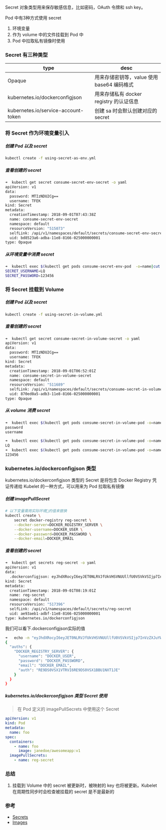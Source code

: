 Secret 对象类型用来保存敏感信息，比如密码，OAuth 令牌和 ssh key。

Pod 中有3种方式使用 secret
1. 环境变量
2. 作为 volume 中的文件挂载到 Pod 中
3. Pod 中拉取私有镜像时使用

### Secret 有三种类型

| type                                | desc                                    |
| ----------------------------------- | --------------------------------------- |
| Opaque                              | 用来存储密钥等，value 使用 base64 编码格式    |
| kubernetes.io/dockerconfigjson      | 用来存储私有 docker registry 的认证信息 |
| kubernetes.io/service-account-token | 创建 sa 时会默认创建对应的 secret       |

### 将 Secret 作为环境变量引入

##### 创建 Pod 以及 secret
```bash
kubectl create -f using-secret-as-env.yml
```

##### 查看创建的 secret
```bash
➜  kubectl get secret consume-secret-env-secret -o yaml
apiVersion: v1
data:
  password: MTIzNDU2Cg==
  username: TFEK
kind: Secret
metadata:
  creationTimestamp: 2018-09-01T07:43:38Z
  name: consume-secret-env-secret
  namespace: default
  resourceVersion: "515073"
  selfLink: /api/v1/namespaces/default/secrets/consume-secret-env-secret
  uid: bd8523a6-adba-11e8-8166-025000000001
type: Opaque
```

##### 从环境变量中消费 secret
```bash
➜  kubectl exec $(kubectl get pods consume-secret-env-pod  -o=name|cut -d "/" -f2) env |grep SECRET
SECRET_USERNAME=LQ
SECRET_PASSWORD=123456
```

### 将 Secret 挂载到 Volume

##### 创建 Pod 以及 secret
```bash
kubectl create -f using-secret-in-volume.yml
```

##### 查看创建的 secret
```bash
➜  kubectl get secret consume-secret-in-volume-secret -o yaml
apiVersion: v1
data:
  password: MTIzNDU2Cg==
  username: TFEK
kind: Secret
metadata:
  creationTimestamp: 2018-09-01T06:52:01Z
  name: consume-secret-in-volume-secret
  namespace: default
  resourceVersion: "511689"
  selfLink: /api/v1/namespaces/default/secrets/consume-secret-in-volume-secret
  uid: 870ed0a5-adb3-11e8-8166-025000000001
type: Opaque
```

##### 从 volume 消费 secret
```bash
➜  kubectl exec $(kubectl get pods consume-secret-in-volume-pod -o=name|cut -d "/" -f2) ls /etc/foobar
password
username
```

```bash
➜  kubectl exec $(kubectl get pods consume-secret-in-volume-pod -o=name|cut -d "/" -f2) cat /etc/foobar/username
LQ
➜  kubectl exec $(kubectl get pods consume-secret-in-volume-pod -o=name|cut -d "/" -f2) cat /etc/foobar/password
123456
```
### kubernetes.io/dockerconfigjson 类型

kubernetes.io/dockerconfigjson 类型的 Secret 是将包含 Docker Registry 凭证传递给 Kubelet 的一种方式，可以用来为 Pod 拉取私有镜像

##### 创建 imagePullSecret
```bash
# 以下变量需用实际环境的值来替换
kubectl create \
    secret docker-registry reg-secret \
    --docker-server=DOCKER_REGISTRY_SERVER \
    --docker-username=DOCKER_USER \
    --docker-password=DOCKER_PASSWORD \
    --docker-email=DOCKER_EMAIL
```
##### 查看创建的 secret
```bash
➜  kubectl get secrets reg-secret -o yaml
apiVersion: v1
data:
  .dockerconfigjson: eyJhdXRocyI6eyJET0NLRVJfUkVHSVNUUllfU0VSVkVSIjp7InVzZXJuYW1lIjoiRE9DS0VSX1VTRVIiLCJwYXNzd29yZCI6IkRPQ0tFUl9QQVNTV09SRCIsImVtYWlsIjoiRE9DS0VSX0VNQUlMIiwiYXV0aCI6IlJFOURTMFZTWDFWVFJWSTZSRTlEUzBWU1gxQkJVMU5YVDFKRSJ9fX0=
kind: Secret
metadata:
  creationTimestamp: 2018-09-01T08:19:01Z
  name: reg-secret
  namespace: default
  resourceVersion: "517396"
  selfLink: /api/v1/namespaces/default/secrets/reg-secret
  uid: ae93aeb1-adbf-11e8-8166-025000000001
type: kubernetes.io/dockerconfigjson
```
我们可以看下.dockerconfigjson实际的值
```bash
➜   echo -n "eyJhdXRocyI6eyJET0NLRVJfUkVHSVNUUllfU0VSVkVSIjp7InVzZXJuYW1lIjoiRE9DS0VSX1VTRVIiLCJwYXNzd29yZCI6IkRPQ0tFUl9QQVNTV09SRCIsImVtYWlsIjoiRE9DS0VSX0VNQUlMIiwiYXV0aCI6IlJFOURTMFZTWDFWVFJWSTZSRTlEUzBWU1gxQkJVMU5YVDFKRSJ9fX0=" |base64 -D |jq
{
  "auths": {
    "DOCKER_REGISTRY_SERVER": {
      "username": "DOCKER_USER",
      "password": "DOCKER_PASSWORD",
      "email": "DOCKER_EMAIL",
      "auth": "RE9DS0VSX1VTRVI6RE9DS0VSX1BBU1NXT1JE"
    }
  }
}
```
##### kubernetes.io/dockerconfigjson 类型 Secret 使用
> 在 Pod 定义的 imagePullSecrets 中使用这个 Secret
```yaml
apiVersion: v1
kind: Pod
metadata:
  name: foo
spec:
  containers:
    - name: foo
      image: janedoe/awesomeapp:v1
  imagePullSecrets:
    - name: reg-secret
```

### 总结
1. 挂载到 Volume 中的 secret 被更新时，被映射的 key 也将被更新。Kubelet 在周期性同步时会检查被挂载的 secret 是不是最新的


### 参考
- [Secrets](https://kubernetes.io/docs/concepts/configuration/secret/#decoding-a-secret)
- [Images](https://kubernetes.io/docs/concepts/containers/images/#specifying-imagepullsecrets-on-a-pod)
